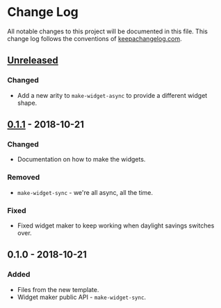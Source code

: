 # Change Log
All notable changes to this project will be documented in this file. This change log follows the conventions of [keepachangelog.com](http://keepachangelog.com/).

## [Unreleased]
### Changed
- Add a new arity to `make-widget-async` to provide a different widget shape.

## [0.1.1] - 2018-10-21
### Changed
- Documentation on how to make the widgets.

### Removed
- `make-widget-sync` - we're all async, all the time.

### Fixed
- Fixed widget maker to keep working when daylight savings switches over.

## 0.1.0 - 2018-10-21
### Added
- Files from the new template.
- Widget maker public API - `make-widget-sync`.

[Unreleased]: https://github.com/your-name/slack-events-lambda/compare/0.1.1...HEAD
[0.1.1]: https://github.com/your-name/slack-events-lambda/compare/0.1.0...0.1.1
